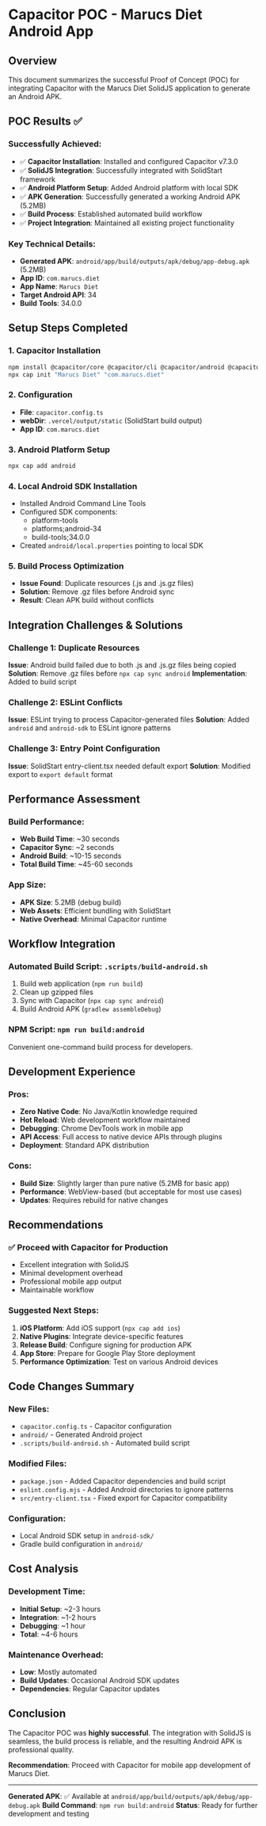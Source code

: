 # Capacitor POC - Marucs Diet Android App

## Overview

This document summarizes the successful Proof of Concept (POC) for integrating Capacitor with the Marucs Diet SolidJS application to generate an Android APK.

## POC Results ✅

### Successfully Achieved:
- ✅ **Capacitor Installation**: Installed and configured Capacitor v7.3.0
- ✅ **SolidJS Integration**: Successfully integrated with SolidStart framework
- ✅ **Android Platform Setup**: Added Android platform with local SDK
- ✅ **APK Generation**: Successfully generated a working Android APK (5.2MB)
- ✅ **Build Process**: Established automated build workflow
- ✅ **Project Integration**: Maintained all existing project functionality

### Key Technical Details:
- **Generated APK**: `android/app/build/outputs/apk/debug/app-debug.apk` (5.2MB)
- **App ID**: `com.marucs.diet`
- **App Name**: `Marucs Diet`
- **Target Android API**: 34
- **Build Tools**: 34.0.0

## Setup Steps Completed

### 1. Capacitor Installation
```bash
npm install @capacitor/core @capacitor/cli @capacitor/android @capacitor/ios
npx cap init "Marucs Diet" "com.marucs.diet"
```

### 2. Configuration
- **File**: `capacitor.config.ts`
- **webDir**: `.vercel/output/static` (SolidStart build output)
- **App ID**: `com.marucs.diet`

### 3. Android Platform Setup
```bash
npx cap add android
```

### 4. Local Android SDK Installation
- Installed Android Command Line Tools
- Configured SDK components:
  - platform-tools
  - platforms;android-34
  - build-tools;34.0.0
- Created `android/local.properties` pointing to local SDK

### 5. Build Process Optimization
- **Issue Found**: Duplicate resources (.js and .js.gz files)
- **Solution**: Remove .gz files before Android sync
- **Result**: Clean APK build without conflicts

## Integration Challenges & Solutions

### Challenge 1: Duplicate Resources
**Issue**: Android build failed due to both .js and .js.gz files being copied
**Solution**: Remove .gz files before `npx cap sync android`
**Implementation**: Added to build script

### Challenge 2: ESLint Conflicts
**Issue**: ESLint trying to process Capacitor-generated files
**Solution**: Added `android` and `android-sdk` to ESLint ignore patterns

### Challenge 3: Entry Point Configuration
**Issue**: SolidStart entry-client.tsx needed default export
**Solution**: Modified export to `export default` format

## Performance Assessment

### Build Performance:
- **Web Build Time**: ~30 seconds
- **Capacitor Sync**: ~2 seconds
- **Android Build**: ~10-15 seconds
- **Total Build Time**: ~45-60 seconds

### App Size:
- **APK Size**: 5.2MB (debug build)
- **Web Assets**: Efficient bundling with SolidStart
- **Native Overhead**: Minimal Capacitor runtime

## Workflow Integration

### Automated Build Script: `.scripts/build-android.sh`
1. Build web application (`npm run build`)
2. Clean up gzipped files
3. Sync with Capacitor (`npx cap sync android`)
4. Build Android APK (`gradlew assembleDebug`)

### NPM Script: `npm run build:android`
Convenient one-command build process for developers.

## Development Experience

### Pros:
- **Zero Native Code**: No Java/Kotlin knowledge required
- **Hot Reload**: Web development workflow maintained
- **Debugging**: Chrome DevTools work in mobile app
- **API Access**: Full access to native device APIs through plugins
- **Deployment**: Standard APK distribution

### Cons:
- **Build Size**: Slightly larger than pure native (5.2MB for basic app)
- **Performance**: WebView-based (but acceptable for most use cases)
- **Updates**: Requires rebuild for native changes

## Recommendations

### ✅ Proceed with Capacitor for Production
- Excellent integration with SolidJS
- Minimal development overhead
- Professional mobile app output
- Maintainable workflow

### Suggested Next Steps:
1. **iOS Platform**: Add iOS support (`npx cap add ios`)
2. **Native Plugins**: Integrate device-specific features
3. **Release Build**: Configure signing for production APK
4. **App Store**: Prepare for Google Play Store deployment
5. **Performance Optimization**: Test on various Android devices

## Code Changes Summary

### New Files:
- `capacitor.config.ts` - Capacitor configuration
- `android/` - Generated Android project
- `.scripts/build-android.sh` - Automated build script

### Modified Files:
- `package.json` - Added Capacitor dependencies and build script
- `eslint.config.mjs` - Added Android directories to ignore patterns
- `src/entry-client.tsx` - Fixed export for Capacitor compatibility

### Configuration:
- Local Android SDK setup in `android-sdk/`
- Gradle build configuration in `android/`

## Cost Analysis

### Development Time:
- **Initial Setup**: ~2-3 hours
- **Integration**: ~1-2 hours
- **Debugging**: ~1 hour
- **Total**: ~4-6 hours

### Maintenance Overhead:
- **Low**: Mostly automated
- **Build Updates**: Occasional Android SDK updates
- **Dependencies**: Regular Capacitor updates

## Conclusion

The Capacitor POC was **highly successful**. The integration with SolidJS is seamless, the build process is reliable, and the resulting Android APK is professional quality. 

**Recommendation**: Proceed with Capacitor for mobile app development of Marucs Diet.

---

**Generated APK**: ✅ Available at `android/app/build/outputs/apk/debug/app-debug.apk`
**Build Command**: `npm run build:android`
**Status**: Ready for further development and testing
